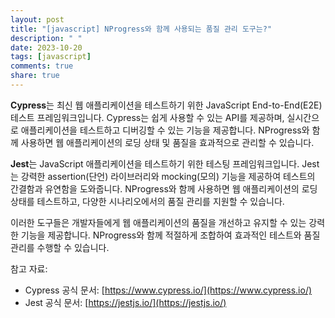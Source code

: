 ```yaml
---
layout: post
title: "[javascript] NProgress와 함께 사용되는 품질 관리 도구는?"
description: " "
date: 2023-10-20
tags: [javascript]
comments: true
share: true
---
```


**Cypress**는 최신 웹 애플리케이션을 테스트하기 위한 JavaScript End-to-End(E2E) 테스트 프레임워크입니다. Cypress는 쉽게 사용할 수 있는 API를 제공하며, 실시간으로 애플리케이션을 테스트하고 디버깅할 수 있는 기능을 제공합니다. NProgress와 함께 사용하면 웹 애플리케이션의 로딩 상태 및 품질을 효과적으로 관리할 수 있습니다.

**Jest**는 JavaScript 애플리케이션을 테스트하기 위한 테스팅 프레임워크입니다. Jest는 강력한 assertion(단언) 라이브러리와 mocking(모의) 기능을 제공하여 테스트의 간결함과 유연함을 도와줍니다. NProgress와 함께 사용하면 웹 애플리케이션의 로딩 상태를 테스트하고, 다양한 시나리오에서의 품질 관리를 지원할 수 있습니다.

이러한 도구들은 개발자들에게 웹 애플리케이션의 품질을 개선하고 유지할 수 있는 강력한 기능을 제공합니다. NProgress와 함께 적절하게 조합하여 효과적인 테스트와 품질 관리를 수행할 수 있습니다.

참고 자료:

- Cypress 공식 문서: [https://www.cypress.io/](https://www.cypress.io/)
- Jest 공식 문서: [https://jestjs.io/](https://jestjs.io/)